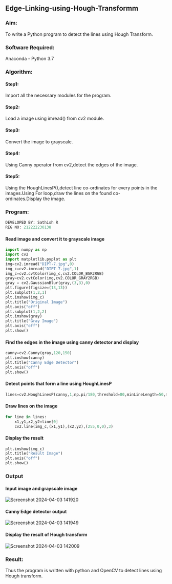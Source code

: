 ## Edge-Linking-using-Hough-Transformm
### Aim:
To write a Python program to detect the lines using Hough Transform.

### Software Required:
Anaconda - Python 3.7

### Algorithm:
#### Step1:

Import all the necessary modules for the program.
#### Step2:

Load a image using imread() from cv2 module.
#### Step3:

Convert the image to grayscale.
#### Step4:

Using Canny operator from cv2,detect the edges of the image.
#### Step5:

Using the HoughLinesP(),detect line co-ordinates for every points in the images.Using For loop,draw the lines on the found co-ordinates.Display the image.
### Program:
```python
DEVELOPED BY: Sathish R
REG NO: 212222230138
```
#### Read image and convert it to grayscale image
```python
import numpy as np
import cv2
import matplotlib.pyplot as plt
img=cv2.imread("DIPT-7.jpg",0)
img_c=cv2.imread("DIPT-7.jpg",1)
img_c=cv2.cvtColor(img_c,cv2.COLOR_BGR2RGB)
gray=cv2.cvtColor(img,cv2.COLOR_GRAY2RGB)
gray = cv2.GaussianBlur(gray,(3,3),0)
plt.figure(figsize=(13,13))
plt.subplot(1,2,1)
plt.imshow(img_c)
plt.title("Original Image")
plt.axis("off")
plt.subplot(1,2,2)
plt.imshow(gray)
plt.title("Gray Image")
plt.axis("off")
plt.show()
```
#### Find the edges in the image using canny detector and display
```python
canny=cv2.Canny(gray,120,150)
plt.imshow(canny)
plt.title("Canny Edge Detector")
plt.axis("off")
plt.show()
```
#### Detect points that form a line using HoughLinesP
```python
lines=cv2.HoughLinesP(canny,1,np.pi/180,threshold=80,minLineLength=50,maxLineGap=250)
```
#### Draw lines on the image
```python
for line in lines:
    x1,y1,x2,y2=line[0]
    cv2.line(img_c,(x1,y1),(x2,y2),(255,0,0),3)
```
#### Display the result
```python
plt.imshow(img_c)
plt.title("Result Image")
plt.axis("off")
plt.show()
```
### Output

#### Input image and grayscale image
![Screenshot 2024-04-03 141920](https://github.com/Sudhakaroffical/Edge-Linking-using-Hough-Transformm/assets/118622513/613d1ed5-fe23-4942-94d5-21f0fb43a728)


#### Canny Edge detector output
![Screenshot 2024-04-03 141949](https://github.com/Sudhakaroffical/Edge-Linking-using-Hough-Transformm/assets/118622513/1791cce8-f209-4b04-86dc-b4585c9d0079)


#### Display the result of Hough transform
![Screenshot 2024-04-03 142009](https://github.com/Sudhakaroffical/Edge-Linking-using-Hough-Transformm/assets/118622513/fb563f91-92c0-4d8f-9ef8-5db198696b54)


### Result:
Thus the program is written with python and OpenCV to detect lines using Hough transform.

